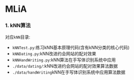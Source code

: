 # MLiA

### 1. kNN算法
对应`kNN`目录:

 - `kNNTest.py`:练习kNN基本原理代码(含有kNN分类的核心代码)
 - `kNNDating.py`:kNN改进约会网站的配对效果
 - `kNNHandWriting.py`:kNN算法在手写体识别系统中应用
 - `./data/dating/`:kNN改进约会网站的配对效果算法数据
 - `./data/handWriting`kNN在手写体识别系统中应用算法数据